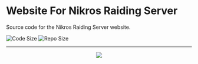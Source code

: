# Website For Nikros Raiding Server
Source code for the Nikros Raiding Server website.

<img src="https://img.shields.io/github/languages/code-size/NikrosRaidingServer/NRS-Website" alt="Code Size"> <img src="https://img.shields.io/github/repo-size/NikrosRaidingServer/NRS-Website" alt="Repo Size">

----------------------------------------------------------------
<div align="center">
  <a href="https://www.discord.gg/vVByjBhTqh"><img src="https://invidget.switchblade.xyz/vVByjBhTqh"></a>
</div>
